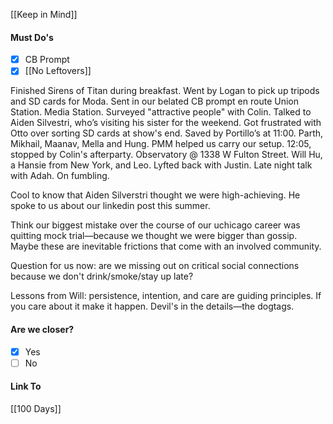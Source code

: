 [[Keep in Mind]]
#### Must Do's
- [x] CB Prompt
- [x] [[No Leftovers]]

 Finished Sirens of Titan during breakfast. Went by Logan to pick up tripods and SD cards for Moda. Sent in our belated CB prompt en route Union Station. Media Station. Surveyed "attractive people" with Colin. Talked to Aiden Silvestri, who’s visiting his sister for the weekend. Got frustrated with Otto over sorting SD cards at show's end. Saved by Portillo’s at 11:00. Parth, Mikhail, Maanav, Mella and Hung. PMM helped us carry our setup. 12:05, stopped by Colin's afterparty. Observatory @ 1338 W Fulton Street. Will Hu, a Hansie from New York, and Leo. Lyfted back with Justin. Late night talk with Adah. On fumbling. 

Cool to know that Aiden Silverstri thought we were high-achieving. He spoke to us about our linkedin post this summer.

Think our biggest mistake over the course of our uchicago career was quitting mock trial—because we thought we were bigger than gossip. Maybe these are inevitable frictions that come with an involved community.

Question for us now: are we missing out on critical social connections because we don't drink/smoke/stay up late?

Lessons from Will: persistence, intention, and care are guiding principles. 
If you care about it make it happen. Devil's in the details—the dogtags. 
#### Are we closer?
- [x] Yes
- [ ] No
#### Link To
[[100 Days]]
